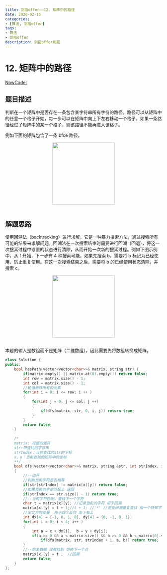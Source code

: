 ```yaml
---
title: 剑指offer——12. 矩阵中的路径
date: 2020-02-15  
categories:
- [算法, 剑指offer]
tags:
- 算法
- 剑指offer
description: 剑指offer刷题
---
```


# 12. 矩阵中的路径

[NowCoder](https://www.nowcoder.com/practice/c61c6999eecb4b8f88a98f66b273a3cc?tpId=13&tqId=11218&tPage=1&rp=1&ru=/ta/coding-interviews&qru=/ta/coding-interviews/question-ranking&from=cyc_github)

## 题目描述

判断在一个矩阵中是否存在一条包含某字符串所有字符的路径。路径可以从矩阵中的任意一个格子开始，每一步可以在矩阵中向上下左右移动一个格子。如果一条路径经过了矩阵中的某一个格子，则该路径不能再进入该格子。

例如下面的矩阵包含了一条 bfce 路径。

<div align="center"> <img src="https://cs-notes-1256109796.cos.ap-guangzhou.myqcloud.com/1db1c7ea-0443-478b-8df9-7e33b1336cc4.png" width="200px"> </div><br>

## 解题思路

使用回溯法（backtracking）进行求解，它是一种暴力搜索方法，通过搜索所有可能的结果来求解问题。回溯法在一次搜索结束时需要进行回溯（回退），将这一次搜索过程中设置的状态进行清除，从而开始一次新的搜索过程。例如下图示例中，从 f 开始，下一步有 4 种搜索可能，如果先搜索 b，需要将 b 标记为已经使用，防止重复使用。在这一次搜索结束之后，需要将 b 的已经使用状态清除，并搜索 c。

<div align="center"> <img src="https://cs-notes-1256109796.cos.ap-guangzhou.myqcloud.com/dc964b86-7a08-4bde-a3d9-e6ddceb29f98.png" width="200px"> </div><br>

本题的输入是数组而不是矩阵（二维数组），因此需要先将数组转换成矩阵。

```c++
class Solution {
public:
    bool hasPath(vector<vector<char>>& matrix, string str) {
        if(matrix.empty() || matrix.at(0).empty()) return false;
        int row = matrix.size() - 1;
        int col = matrix.size() - 1;
        //轮循矩阵所有的元素
        for(int i = 0; i <= row; i ++ )
        {
            for(int j = 0; j <= col; j ++)
            {
                if(dfs(matrix, str, 0, i, j)) return true;
            }
        }
        return false;
    }
    
    /*
    matrix: 轮循的矩阵
    str:带查找的字符串
    strIndex：当前查找的str的下标
    x，y：当前查找的矩阵中的坐标
    **/
    bool dfs(vector<vector<char>>& matrix, string &str, int strIndex, int x, int y)
    {
        //--边界
        //判断当前字符是否相等
        if(str[strIndex] != matrix[x][y]) return false;
        //如果当前的字串匹配上 返回
        if(strIndex == str.size() - 1) return true;
        //--当前字符匹配，查找下一个字符
        char t = matrix[x][y]; //记录当前的字符 用于回溯
        matrix[x][y] = t + 1;//t + 1; //'*' //避免回溯重复查找 用一个特殊字符或者改变值
        //定义方向变量  用于四个反向 左下右上 
        int dx[4] = {-1, 0, 1, 0}, dy[4] = {0, -1, 0, 1};
        for(int i = 0; i < 4; i++ )
        {
            int a = x + dx[i],  b = y + dy[i];
            if(a >= 0 && a < matrix.size() && b >= 0 && b < matrix[0].size())
                if(dfs(matrix, str, strIndex + 1, a, b)) return true;  //找到结果即返回
        }
        //--恢复数据 没有找到 切换下一个点
        matrix[x][y] = t ;  //回溯
        return false;
    }
};
```





